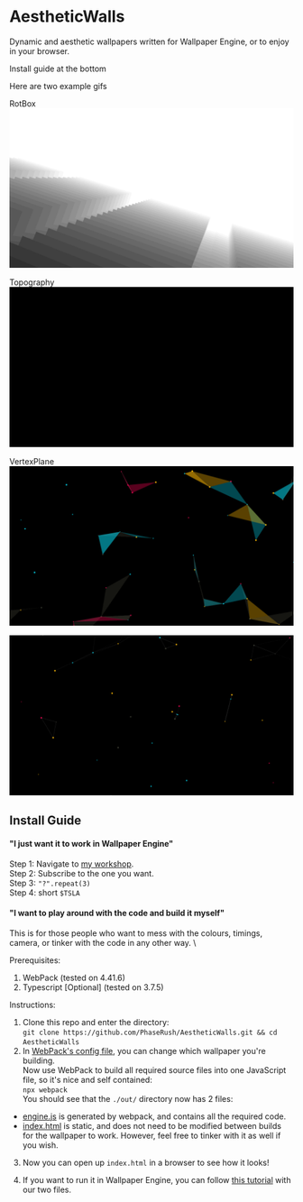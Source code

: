 # AestheticWalls
Dynamic and aesthetic wallpapers written for Wallpaper Engine, or to enjoy in your browser.

Install guide at the bottom

Here are two example gifs

RotBox
![A bit foggy in the distance, ain't it](demogifs/RotBox.gif)

Topography
![Resembles a topographical map as time -> inf](demogifs/Topography.gif)

VertexPlane
![This took too long to optimize...](demogifs/VertexPlaneTriangle.gif)

![This took too long to optimize...](demogifs/VertexPlaneWire.gif)


## Install Guide
#### "I just want it to work in Wallpaper Engine"
Step 1: Navigate to [my workshop](https://steamcommunity.com/id/NegativeOneKelvin/myworkshopfiles/). \
Step 2: Subscribe to the one you want. \
Step 3: `"?".repeat(3)` \
Step 4: short `$TSLA`

#### "I want to play around with the code and build it myself"
This is for those people who want to mess with the colours, timings, camera, or tinker with the code in any other way. \

Prerequisites:
1. WebPack (tested on 4.41.6)
2. Typescript [Optional] (tested on 3.7.5)

Instructions:
1. Clone this repo and enter the directory: \
`git clone https://github.com/PhaseRush/AestheticWalls.git && cd AestheticWalls`
2. In [WebPack's config file](./webpack.config.js), you can change which wallpaper you're building. \
Now use WebPack to build all required source files into one JavaScript file, so it's nice and self contained: \
`npx webpack` \
You should see that the `./out/` directory now has 2 files:
* [engine.js](./out/engine.js) is generated by webpack, and contains all the required code.
* [index.html](./out/index.html) is static, and does not need to be modified between builds for the wallpaper to work. However, feel free to tinker with it as well if you wish.

3. Now you can open up `index.html` in a browser to see how it looks!

4. If you want to run it in Wallpaper Engine, you can follow [this tutorial](https://www.youtube.com/watch?v=f0uP-e-1YJ4) with our two files.
